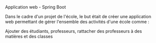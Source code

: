Application web - Spring Boot

Dans le cadre d'un projet de l'école, le but était de créer une application web permettant de gérer l'ensemble des activités d'une école comme :

Ajouter des étudiants, professeurs, rattacher des professeurs à des matières et des classes
